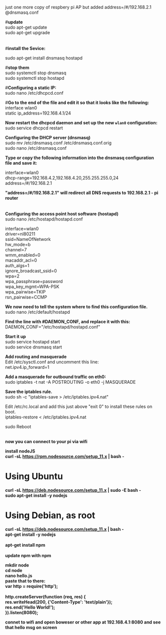 just one more copy of respbery pi AP but added  address=/#/192.168.2.1 @dnsmasq.conf

#<b>update</b><br/>
sudo apt-get update <br/>
sudo apt-get upgrade<br/>
<br/><br/>
#<b>install the Sevice:</b><br/>

sudo apt-get install dnsmasq hostapd<br/>

#<b>stop them</b><br>
sudo systemctl stop dnsmasq<br>
sudo systemctl stop hostapd<br/>

#<b>Configuring a static IP:</b><br/>
sudo nano /etc/dhcpcd.conf<br/>

#<b>Go to the end of the file and edit it so that it looks like the following:</b><br/>
interface wlan0<br/>
    static ip_address=192.168.4.1/24

<b>Now restart the dhcpcd daemon and set up the new `wlan0` configuration:</b><br/>
sudo service dhcpcd restart</br>

<b>Configuring the DHCP server (dnsmasq)</b><br/>
sudo mv /etc/dnsmasq.conf /etc/dnsmasq.conf.orig<br/>
sudo nano /etc/dnsmasq.conf<br>

<b>Type or copy the following information into the dnsmasq configuration file and save it:</b><br/>

interface=wlan0<br/>
  dhcp-range=192.168.4.2,192.168.4.20,255.255.255.0,24<br/>
  address=/#/192.168.2.1<br/>  
  
  <b>"address=/#/192.168.2.1" will redirect all DNS requests to 192.168.2.1 - pi router </b><br/>
  <br/>
  <br/>
  <b>Configuring the access point host software (hostapd)</b><br/>
  sudo nano /etc/hostapd/hostapd.conf<br/>
  
interface=wlan0<br/>
driver=nl80211<br/>
ssid=NameOfNetwork<br/>
hw_mode=b<br/>
channel=7<br/>
wmm_enabled=0<br/>
macaddr_acl=0<br/>
auth_algs=1<br/>
ignore_broadcast_ssid=0<br/>
wpa=2<br/>
wpa_passphrase=password<br/>
wpa_key_mgmt=WPA-PSK<br/>
wpa_pairwise=TKIP<br/>
rsn_pairwise=CCMP<br/>

<b>We now need to tell the system where to find this configuration file.</b><br/>
sudo nano /etc/default/hostapd<br/>

<b>Find the line with #DAEMON_CONF, and replace it with this:</b><br/>
DAEMON_CONF="/etc/hostapd/hostapd.conf"<br/>

<b>Start it up</b><br/>
sudo service hostapd start  <br/>
sudo service dnsmasq start  <br/>

<b>Add routing and masquerade</b><br/>
Edit /etc/sysctl.conf and uncomment this line:<br/>
net.ipv4.ip_forward=1<br/>

<b>Add a masquerade for outbound traffic on eth0:</b><br/>
sudo iptables -t nat -A  POSTROUTING -o eth0 -j MASQUERADE<br/>

<b>Save the iptables rule.</b><br/>
sudo sh -c "iptables-save > /etc/iptables.ipv4.nat"<br/>

Edit /etc/rc.local and add this just above "exit 0" to install these rules on boot.<br/>
iptables-restore < /etc/iptables.ipv4.nat<br/>

sudo Reboot<br/><br/>

<b>now you can connect to your pi via wifi</b><br/>

<b> install nodeJS<b><br/>
curl -sL https://rpm.nodesource.com/setup_11.x | bash -<br/>
# Using Ubuntu<br/>
curl -sL https://deb.nodesource.com/setup_11.x | sudo -E bash -<br/>
sudo apt-get install -y nodejs<br/>

# Using Debian, as root<br/>
curl -sL https://deb.nodesource.com/setup_11.x | bash -<br/>
apt-get install -y nodejs<br/>
<br/>
apt-get install npm <br/>
<br/>
update npm with npm<br/>


mkdir node<br/>
cd node<br/>
nano hello.js<br/>
<B>paste that to there:</b><br/>
var http = require('http');<br/>
<br/>
http.createServer(function (req, res) {<br/>
  res.writeHead(200, {'Content-Type': 'text/plain'});<br/>
  res.end('Hello World!');<br/>
}).listen(8080); <br/>


<b>connet to wifi and open boweser or other app  at 192.168.4.1:8080 and see that hello msg on screen</b>



